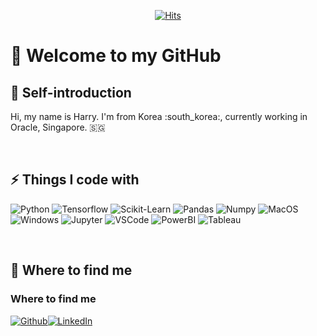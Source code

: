 <div align=center>
	
[![Hits](https://hits.seeyoufarm.com/api/count/incr/badge.svg?url=https%3A%2F%2Fgithub.com%2Fhmkim312&count_bg=%2316CD29&title_bg=%23605353&icon=&icon_color=%23E7E7E7&title=Visitors&edge_flat=false)](https://hits.seeyoufarm.com)

</div>


# :wave: Welcome to my GitHub

## :boy: Self-introduction

Hi, my name is Harry. I'm from Korea :south_korea:, currently working in Oracle, Singapore. 🇸🇬


<br>

## :zap: Things I code with

![Python](https://img.shields.io/badge/Python-3766AB?style=flat-square&logo=Python&logoColor=white) 
![Tensorflow](https://img.shields.io/badge/TensorFlow-FF6F00?style=flat-square&logo=TensorFlow&logoColor=white)
![Scikit-Learn](https://img.shields.io/badge/ScikitLearn-F7931E?style=flat-square&logo=Scikit-Learn&logoColor=white)
![Pandas](https://img.shields.io/badge/Pandas-150458?style=flat-square&logo=pandas&logoColor=white)
![Numpy](https://img.shields.io/badge/Numpy-013243?style=flat-square&logo=Numpy&logoColor=white)
![MacOS](https://img.shields.io/badge/MacOS-000000?style=flat-square&logo=macOS&logoColor=white)
![Windows](https://img.shields.io/badge/Windows-0078D6?style=flat-square&logo=Windows&logoColor=white)
![Jupyter](https://img.shields.io/badge/Jupyter-F37626?style=flat-square&logo=Jupyter&logoColor=white)
![VSCode](https://img.shields.io/badge/VsCode-007ACC?style=flat-square&logo=visual-studio-code&logoColor=white)
![PowerBI](https://img.shields.io/badge/VsCode-007ACC?style=flat-square&logo=Power-Bi&logoColor=white)
![Tableau](https://img.shields.io/badge/VsCode-007ACC?style=flat-square&logo=Tableau&logoColor=white)



<br>

## :iphone: Where to find me

<h3>Where to find me</h3>
<p><a href="https://harikimu.github.io/portfolio" target="_blank"><img alt="Github" src="https://img.shields.io/badge/GitHub-%2312100E.svg?&style=for-the-badge&logo=Github&logoColor=white" /></a><a href="https://www.linkedin.com/in/harrykim1" target="_blank"><img alt="LinkedIn" src="https://img.shields.io/badge/linkedin-%230077B5.svg?&style=for-the-badge&logo=linkedin&logoColor=white" /></a>

<br>

